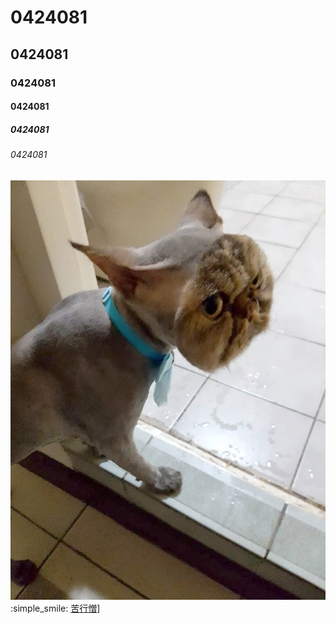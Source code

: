 # 0424081
## 0424081
### 0424081
#### 0424081
##### 0424081
###### 0424081

![81](81.jpg)
:simple_smile:
[苦行憎](https://www.youtube.com/watch?v=vuqNddy1QbU)]

